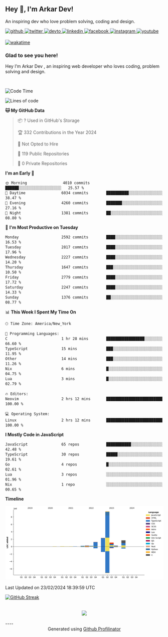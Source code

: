 ## Hey 👋, I'm Arkar Dev!  

An inspiring dev who love problem solving, coding and design.

<a href="https://github.com/Riley1101" target="_blank">
<img src=https://img.shields.io/badge/github-%2324292e.svg?&style=for-the-badge&logo=github&logoColor=white alt=github style="margin-bottom: 5px;" />
</a>
<a href="https://twitter.com/arkardev" target="_blank">
<img src=https://img.shields.io/badge/twitter-%2300acee.svg?&style=for-the-badge&logo=twitter&logoColor=white alt=twitter style="margin-bottom: 5px;" />
</a>
<a href="https://dev.to/riley1101" target="_blank">
<img src=https://img.shields.io/badge/dev.to-%2308090A.svg?&style=for-the-badge&logo=dev.to&logoColor=white alt=devto style="margin-bottom: 5px;" />
</a>
<a href="https://linkedin.com/in/arkar-kaung-myat" target="_blank">
<img src=https://img.shields.io/badge/linkedin-%231E77B5.svg?&style=for-the-badge&logo=linkedin&logoColor=white alt=linkedin style="margin-bottom: 5px;" />
</a>
<a href="https://www.facebook.com/riley.eileen.75" target="_blank">
<img src=https://img.shields.io/badge/facebook-%232E87FB.svg?&style=for-the-badge&logo=facebook&logoColor=white alt=facebook style="margin-bottom: 5px;" />
</a>
<a href="https://instagram.com/rileys1101" target="_blank">
<img src=https://img.shields.io/badge/instagram-%23000000.svg?&style=for-the-badge&logo=instagram&logoColor=white alt=instagram style="margin-bottom: 5px;" />
</a>
<a href="https://www.youtube.com/channel/UC_RfEQCC3gL2AzsFFAABikg" target="_blank">
<img src=https://img.shields.io/badge/youtube-%23EE4831.svg?&style=for-the-badge&logo=youtube&logoColor=white alt=youtube style="margin-bottom: 5px;" />
</a>  
  
[![wakatime](https://wakatime.com/badge/user/cf23b6e3-75f8-4c04-b0e3-273191c8d2ec.svg)](https://wakatime.com/@cf23b6e3-75f8-4c04-b0e3-273191c8d2ec)


### Glad to see you here!  
Hey I’m Arkar Dev , an inspiring web developer who loves coding, problem solving and design.

<br/>

<!--START_SECTION:waka-->
![Code Time](http://img.shields.io/badge/Code%20Time-972%20hrs%2051%20mins-blue)

![Lines of code](https://img.shields.io/badge/From%20Hello%20World%20I%27ve%20Written-16.9%20million%20lines%20of%20code-blue)

**🐱 My GitHub Data** 

> 📦 ? Used in GitHub's Storage 
 > 
> 🏆 332 Contributions in the Year 2024
 > 
> 🚫 Not Opted to Hire
 > 
> 📜 119 Public Repositories 
 > 
> 🔑 0 Private Repositories 
 > 
**I'm an Early 🐤** 

```text
🌞 Morning                4010 commits        ██████░░░░░░░░░░░░░░░░░░░   25.57 % 
🌆 Daytime                6034 commits        ██████████░░░░░░░░░░░░░░░   38.47 % 
🌃 Evening                4260 commits        ███████░░░░░░░░░░░░░░░░░░   27.16 % 
🌙 Night                  1381 commits        ██░░░░░░░░░░░░░░░░░░░░░░░   08.80 % 
```
📅 **I'm Most Productive on Tuesday** 

```text
Monday                   2592 commits        ████░░░░░░░░░░░░░░░░░░░░░   16.53 % 
Tuesday                  2817 commits        ████░░░░░░░░░░░░░░░░░░░░░   17.96 % 
Wednesday                2227 commits        ████░░░░░░░░░░░░░░░░░░░░░   14.20 % 
Thursday                 1647 commits        ███░░░░░░░░░░░░░░░░░░░░░░   10.50 % 
Friday                   2779 commits        ████░░░░░░░░░░░░░░░░░░░░░   17.72 % 
Saturday                 2247 commits        ████░░░░░░░░░░░░░░░░░░░░░   14.33 % 
Sunday                   1376 commits        ██░░░░░░░░░░░░░░░░░░░░░░░   08.77 % 
```


📊 **This Week I Spent My Time On** 

```text
🕑︎ Time Zone: America/New_York

💬 Programming Languages: 
C                        1 hr 28 mins        █████████████████░░░░░░░░   66.60 % 
TypeScript               15 mins             ███░░░░░░░░░░░░░░░░░░░░░░   11.95 % 
Other                    14 mins             ███░░░░░░░░░░░░░░░░░░░░░░   11.26 % 
Nix                      6 mins              █░░░░░░░░░░░░░░░░░░░░░░░░   04.75 % 
Lua                      3 mins              █░░░░░░░░░░░░░░░░░░░░░░░░   02.79 % 

🔥 Editors: 
Neovim                   2 hrs 12 mins       █████████████████████████   100.00 % 

💻 Operating System: 
Linux                    2 hrs 12 mins       █████████████████████████   100.00 % 
```

**I Mostly Code in JavaScript** 

```text
JavaScript               65 repos            ███████████░░░░░░░░░░░░░░   42.48 % 
TypeScript               30 repos            █████░░░░░░░░░░░░░░░░░░░░   19.61 % 
Go                       4 repos             █░░░░░░░░░░░░░░░░░░░░░░░░   02.61 % 
Lua                      3 repos             ░░░░░░░░░░░░░░░░░░░░░░░░░   01.96 % 
Nix                      1 repo              ░░░░░░░░░░░░░░░░░░░░░░░░░   00.65 % 
```



**Timeline**

![Lines of Code chart](https://raw.githubusercontent.com/Riley1101/Riley1101/main/assets/bar_graph.png)


 Last Updated on 23/02/2024 18:39:59 UTC
<!--END_SECTION:waka-->

[![GitHub Streak](https://streak-stats.demolab.com?user=Riley1101)](https://git.io/streak-stats)
  
<br/>  
<div align="center">
<img src="https://komarev.com/ghpvc/?username=Riley1101&&style=flat-square" align="center" />
</div>  
<br/>  
----
<div align="center">Generated using <a href="https://profilinator.rishav.dev/" target="_blank">Github Profilinator</a></div>

